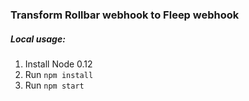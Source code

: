 ### Transform Rollbar webhook to Fleep webhook
##### Local usage:
1. Install Node 0.12
2. Run `npm install`
3. Run `npm start`
